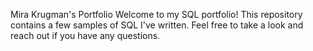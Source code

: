 Mira Krugman's Portfolio
Welcome to my SQL portfolio! This repository contains a few samples of SQL I've written. Feel free to take a look and reach out if you have any questions. 
